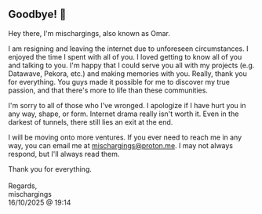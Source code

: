 ## Goodbye! 👋
Hey there, I'm mischargings, also known as Omar.

I am resigning and leaving the internet due to unforeseen circumstances. I enjoyed the time I spent with all of you. I loved getting to know all of you and talking to you. I'm happy that I could serve you all with my projects (e.g. Datawave, Pekora, etc.) and making memories with you. Really, thank you for everything. You guys made it possible for me to discover my true passion, and that there's more to life than these communities.

I'm sorry to all of those who I've wronged. I apologize if I have hurt you in any way, shape, or form. Internet drama really isn't worth it. Even in the darkest of tunnels, there still lies an exit at the end.

I will be moving onto more ventures. If you ever need to reach me in any way, you can email me at [mischargings@proton.me](mailto:mischargings@proton.me). I may not always respond, but I'll always read them.

Thank you for everything.<br>
<br>
Regards,<br>
mischargings<br>
16/10/2025 @ 19:14
